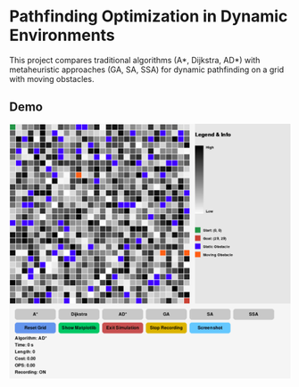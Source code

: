 # Pathfinding Optimization in Dynamic Environments
This project compares traditional algorithms (A*, Dijkstra, AD*) with metaheuristic approaches (GA, SA, SSA) for dynamic pathfinding on a grid with moving obstacles.

## Demo
![Watch the demo](results/simulation_20250731_081004.gif)
